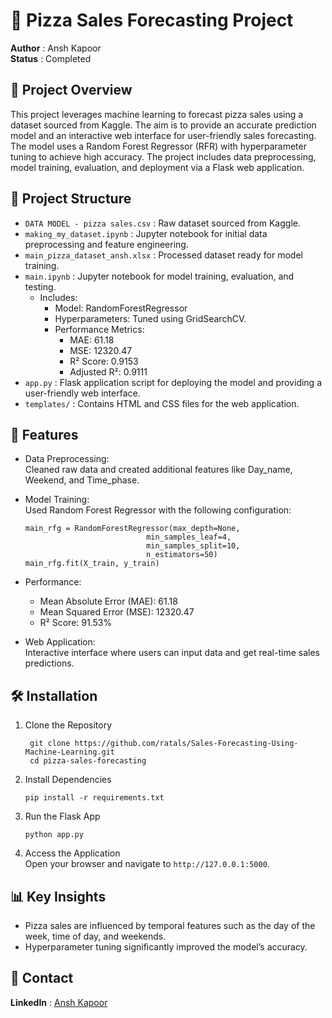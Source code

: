 # 🍕 Pizza Sales Forecasting Project <br>
**Author** : Ansh Kapoor <br>
**Status** : Completed <br>

## 📄 Project Overview
This project leverages machine learning to forecast pizza sales using a dataset sourced from Kaggle. The aim is to provide an accurate prediction model and an interactive web interface for user-friendly sales forecasting.<br> The model uses a Random Forest Regressor (RFR) with hyperparameter tuning to achieve high accuracy. The project includes data preprocessing, model training, evaluation, and deployment via a Flask web application.<br>

## 📂 Project Structure
- `DATA MODEL - pizza sales.csv` : Raw dataset sourced from Kaggle.
- `making_my_dataset.ipynb` : Jupyter notebook for initial data preprocessing and feature engineering.
- `main_pizza_dataset_ansh.xlsx` : Processed dataset ready for model training.
- `main.ipynb` : Jupyter notebook for model training, evaluation, and testing.
  - Includes:
    - Model: RandomForestRegressor
    - Hyperparameters: Tuned using GridSearchCV.
    - Performance Metrics:
      - MAE: 61.18
      - MSE: 12320.47
      - R² Score: 0.9153
      - Adjusted R²: 0.9111
- `app.py` : Flask application script for deploying the model and providing a user-friendly web interface.
- `templates/` : Contains HTML and CSS files for the web application.

## 🚀 Features
- Data Preprocessing:<br>
Cleaned raw data and created additional features like Day_name, Weekend, and Time_phase.

- Model Training:<br>
Used Random Forest Regressor with the following configuration:

      main_rfg = RandomForestRegressor(max_depth=None,  
                                 min_samples_leaf=4,  
                                 min_samples_split=10,  
                                 n_estimators=50)  
      main_rfg.fit(X_train, y_train)  
- Performance:
  - Mean Absolute Error (MAE): 61.18
  - Mean Squared Error (MSE): 12320.47
  - R² Score: 91.53%
- Web Application:<br>
Interactive interface where users can input data and get real-time sales predictions.


## 🛠️ Installation
1. Clone the Repository

        git clone https://github.com/ratals/Sales-Forecasting-Using-Machine-Learning.git
        cd pizza-sales-forecasting
2. Install Dependencies

       pip install -r requirements.txt
   
4. Run the Flask App

       python app.py
5. Access the Application<br>
Open your browser and navigate to `http://127.0.0.1:5000`.

## 📊 Key Insights
- Pizza sales are influenced by temporal features such as the day of the week, time of day, and weekends.
- Hyperparameter tuning significantly improved the model’s accuracy.

## 📧 Contact
**LinkedIn** : [Ansh Kapoor](https://www.linkedin.com/in/ansh-kapoor-a153a8222/)

